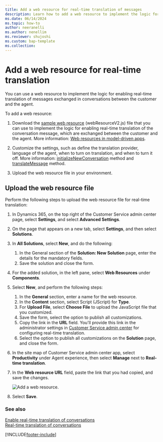 ```yaml
---
title: Add a web resource for real-time translation of messages
description: Learn how to add a web resource to implement the logic for enabling real-time translation of messages exchanged between your customers and agents.
ms.date: 06/14/2024
ms.topic: how-to
author: neeranelli
ms.author: nenellim
ms.reviewer: shujoshi
ms.custom: bap-template
ms.collection:
---
```

# Add a web resource for real-time translation

You can use a web resource to implement the logic for enabling real-time translation of messages exchanged in conversations between the customer and the agent.

To add a web resource:

1. Download the [sample web resource](https://github.com/microsoft/Dynamics365-Apps-Samples/tree/master/customer-service/omnichannel/real-time-translation) (webResourceV2.js) file that you can use to implement the logic for enabling real-time translation of the conversation message, which are exchanged between the customer and the agent. More information: [Web resources in model-driven apps](/powerapps/developer/model-driven-apps/web-resources).

2. Customize the settings, such as define the translation provider, language of the agent, when to turn on translation, and when to turn it off. More information: [initializeNewConversation](../develop/reference/methods/initializeNewConversation.md) method and [translateMessage](../develop/reference/methods/translateMessage.md) method.

3. Upload the web resource file in your environment.

## Upload the web resource file

Perform the following steps to upload the web resource file for real-time translation:

1. In Dynamics 365, on the top right of the Customer Service admin center page, select **Settings**, and select **Advanced Settings**.

2. On the page that appears on a new tab, select **Settings**, and then select **Solutions**.

3. In **All Solutions**, select **New**, and do the following:
   1. In the General section of the **Solution: New Solution** page, enter the details for the mandatory fields.
   2. Save the solution and close the form.

4. For the added solution, in the left pane, select **Web Resources** under **Components**.

5. Select **New**, and perform the following steps:
   1. In the **General** section, enter a name for the web resource.
   1. In the **Content** section, select Script (JScript) for **Type**.
   1. For **Upload File**, select **Choose File** to upload the JavaScript file that you customized.
   1. Save the form, select the option to publish all customizations.
   1. Copy the link in the **URL** field. You'll provide this link in the administrator settings in [Customer Service admin center](../implement/cs-admin-center.md) for configuring real-time translation.
   1. Select the option to publish all customizations on the **Solution** page, and close the form.
   
6. In the site map of Customer Service admin center app, select **Productivity** under Agent experience, then select **Manage** next to **Real-time translation**.

7. In the **Web resource URL** field, paste the link that you had copied, and save the changes.

   ![Add a web resource.](../media/real-time-translation-web-resource.png "Add a web resource")
8. Select **Save**.

### See also

[Enable real-time translation of conversations](../administer/enable-real-time-translation.md)  
[Real-time translation of conversations](../use/oc-real-time-translation.md)  


[!INCLUDE[footer-include](../../includes/footer-banner.md)]
